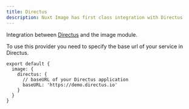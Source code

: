 ```yaml
---
title: Directus
description: Nuxt Image has first class integration with Directus
---
```


Integration between [Directus](https://docs.directus.io/reference/files/#requesting-a-thumbnail) and the image module.

To use this provider you need to specify the base url of your service in Directus.

```js{}[nuxt.config.js]
export default {
  image: {
    directus: {
      // baseURL of your Directus application
      baseURL: 'https://demo.directus.io'
    }
  }
}
```
